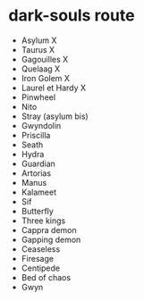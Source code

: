 dark-souls route
==========
- Asylum                X
- Taurus                X
- Gagouilles            X
- Quelaag               X
- Iron Golem            X
- Laurel et Hardy       X
- Pinwheel
- Nito
- Stray (asylum bis)
- Gwyndolin
- Priscilla
- Seath
- Hydra
- Guardian
- Artorias
- Manus
- Kalameet
- Sif
- Butterfly
- Three kings
- Cappra demon
- Gapping demon
- Ceaseless
- Firesage
- Centipede
- Bed of chaos
- Gwyn
